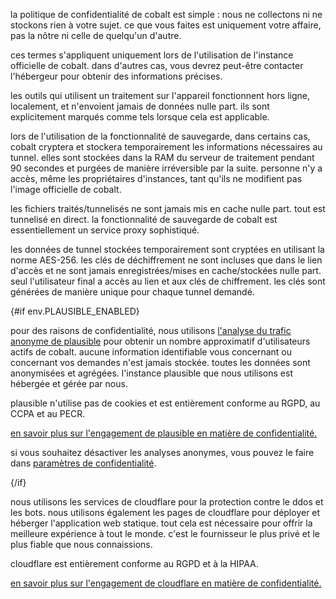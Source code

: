 <script lang="ts">
    import env from "$lib/env";
    import { t } from "$lib/i18n/translations";

    import SectionHeading from "$components/misc/SectionHeading.svelte";
</script>

<section id="general">
<SectionHeading
    title={$t("about.heading.general")}
    sectionId="general"
/>

la politique de confidentialité de cobalt est simple : nous ne collectons ni ne
stockons rien à votre sujet. ce que vous faites est uniquement votre affaire,
pas la nôtre ni celle de quelqu'un d'autre.

ces termes s'appliquent uniquement lors de l'utilisation de l'instance
officielle de cobalt. dans d'autres cas, vous devrez peut-être contacter
l'hébergeur pour obtenir des informations précises.
</section>

<section id="local">
<SectionHeading
    title={$t("about.heading.local")}
    sectionId="local"
/>

les outils qui utilisent un traitement sur l'appareil fonctionnent hors ligne,
localement, et n'envoient jamais de données nulle part. ils sont explicitement
marqués comme tels lorsque cela est applicable.
</section>

<section id="saving">
<SectionHeading
    title={$t("about.heading.saving")}
    sectionId="saving"
/>

lors de l'utilisation de la fonctionnalité de sauvegarde, dans certains cas,
cobalt cryptera et stockera temporairement les informations nécessaires au
tunnel. elles sont stockées dans la RAM du serveur de traitement pendant 90
secondes et purgées de manière irréversible par la suite. personne n'y a accès,
même les propriétaires d'instances, tant qu'ils ne modifient pas l'image
officielle de cobalt.

les fichiers traités/tunnelisés ne sont jamais mis en cache nulle part. tout est
tunnelisé en direct. la fonctionnalité de sauvegarde de cobalt est
essentiellement un service proxy sophistiqué.
</section>

<section id="encryption">
<SectionHeading
    title={$t("about.heading.encryption")}
    sectionId="encryption"
/>

les données de tunnel stockées temporairement sont cryptées en utilisant la
norme AES-256. les clés de déchiffrement ne sont incluses que dans le lien
d'accès et ne sont jamais enregistrées/mises en cache/stockées nulle part. seul
l'utilisateur final a accès au lien et aux clés de chiffrement. les clés sont
générées de manière unique pour chaque tunnel demandé.
</section>

{#if env.PLAUSIBLE_ENABLED}
<section id="plausible">
<SectionHeading
    title={$t("about.heading.plausible")}
    sectionId="plausible"
/>

pour des raisons de confidentialité, nous utilisons [l'analyse du trafic anonyme
de plausible](https://plausible.io/) pour obtenir un nombre approximatif
d'utilisateurs actifs de cobalt. aucune information identifiable vous concernant
ou concernant vos demandes n'est jamais stockée. toutes les données sont
anonymisées et agrégées. l'instance plausible que nous utilisons est hébergée et
gérée par nous.

plausible n'utilise pas de cookies et est entièrement conforme au RGPD, au CCPA
et au PECR.

[en savoir plus sur l'engagement de plausible en matière de
confidentialité.](https://plausible.io/privacy-focused-web-analytics)

si vous souhaitez désactiver les analyses anonymes, vous pouvez le faire dans
[paramètres de confidentialité](/settings/privacy#analytics).
</section>
{/if}

<section id="cloudflare">
<SectionHeading
    title={$t("about.heading.cloudflare")}
    sectionId="cloudflare"
/>

nous utilisons les services de cloudflare pour la protection contre le ddos et
les bots. nous utilisons également les pages de cloudflare pour déployer et
héberger l'application web statique. tout cela est nécessaire pour offrir la
meilleure expérience à tout le monde. c'est le fournisseur le plus privé et le
plus fiable que nous connaissions.

cloudflare est entièrement conforme au RGPD et à la HIPAA.

[en savoir plus sur l'engagement de cloudflare en matière de
confidentialité.](https://www.cloudflare.com/trust-hub/privacy-and-data-protection/)
</section>
